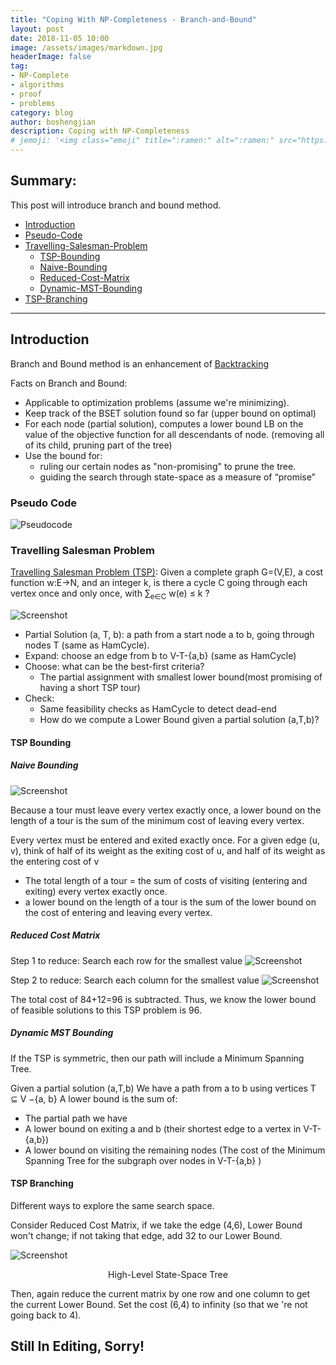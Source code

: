 ```yaml
---
title: "Coping With NP-Completeness - Branch-and-Bound"
layout: post
date: 2018-11-05 10:00
image: /assets/images/markdown.jpg
headerImage: false
tag:
- NP-Complete
- algorithms
- proof
- problems
category: blog
author: boshengjian
description: Coping with NP-Completeness
# jemoji: '<img class="emoji" title=":ramen:" alt=":ramen:" src="https://assets.github.com/images/icons/emoji/unicode/1f35c.png" height="20" width="20" align="absmiddle">'
---
```


## Summary:

This post will introduce branch and bound method. 
- [Introduction](#introduction)
- [Pseudo-Code](#pseudo-code)
- [Travelling-Salesman-Problem](#travelling-salesman-problem)
   * [TSP-Bounding](#tsp-bounding)
   * [Naive-Bounding](#naive-bound)
   * [Reduced-Cost-Matrix](#reduced-cost-matrix)
   * [Dynamic-MST-Bounding](#dynamic-mst-bounding)
- [TSP-Branching](#tsp-branching)

---

## Introduction

Branch and Bound method is an enhancement of [Backtracking](http://www.boshengjian.com/General-Solution-to-Backtracking-Questions/#formula)

Facts on Branch and Bound:
- Applicable to optimization problems (assume we're minimizing).
- Keep track of the BSET solution found so far (upper bound on optimal)
- For each node (partial solution), computes a lower bound LB on the value of the objective function for all descendants of node. (removing all of its child, pruning part of the tree)
- Use the bound for: 
  + ruling our certain nodes as "non-promising" to prune the tree. 
  + guiding the search through state-space as a measure of “promise”

### Pseudo Code

![Pseudocode](/assets/images/blogs/coping/branch_algo.png)

### Travelling Salesman Problem
[Travelling Salesman Problem (TSP)](https://en.wikipedia.org/wiki/Travelling_salesman_problem): Given a complete graph G=(V,E), a cost function w:E->N, and an integer k, is there a cycle C going through each vertex once and only once, with ∑<sub>e∈C</sub> w(e) ≤ k ?

![Screenshot](/assets/images/blogs/coping/TSP.png)

- Partial Solution (a, T, b): a path from a start node a to b, going through nodes T (same as HamCycle). 
- Expand: choose an edge from b to V-T-{a,b} (same as HamCycle)
- Choose: what can be the best-first criteria?
  + The partial assignment with smallest lower bound(most promising of
having a short TSP tour)
- Check:
  + Same feasibility checks as HamCycle to detect dead-end
  + How do we compute a Lower Bound given a partial solution (a,T,b)?


#### TSP Bounding 

##### Naive Bounding

![Screenshot](/assets/images/blogs/coping/TSP_bound_1_1.png)

Because a tour must leave every vertex exactly once, a lower bound on the length of a tour is the sum of the minimum cost of leaving every vertex. 

Every vertex must be entered and exited exactly once.
For a given edge (u, v), think of half of its weight as the exiting cost of u, and half of its weight as the entering cost of v 
- The total length of a tour = the sum of costs of visiting (entering and exiting) every vertex exactly once. 
- a lower bound on the length of a tour is the sum of the lower bound on the cost of entering and leaving every vertex. 

##### Reduced Cost Matrix

Step 1 to reduce: Search each row for the smallest value
![Screenshot](/assets/images/blogs/coping/reduced_cost_row.png)

Step 2 to reduce: Search each column for the smallest value
![Screenshot](/assets/images/blogs/coping/reduced_cost_col.png)

The total cost of 84+12=96 is subtracted. Thus, we know the lower bound
of feasible solutions to this TSP problem is 96.

##### Dynamic MST Bounding
If the TSP is symmetric, then our path will include a Minimum Spanning Tree.

Given a partial solution (a,T,b)
We have a path from a to b using vertices T ⊆ V −{a, b}
A lower bound is the sum of:
- The partial path we have
- A lower bound on exiting a and b (their shortest edge to a vertex in V-T-{a,b})
- A lower bound on visiting the remaining nodes (The cost of the Minimum Spanning Tree for the subgraph over nodes in V-T-{a,b} )

#### TSP Branching

Different ways to explore the same search space.
<!-- Binary Choice:
(a, T, b): 
include (b,c) -> (a, T U{b} , c)
exclude (b,c) -> (a, T, b) Yi(b,c) , include(b,d) or exclude(b,d)

Multiple Choice: -->

Consider Reduced Cost Matrix, if we take the edge (4,6), Lower Bound won't change; if not taking that edge, add 32 to our Lower Bound.

![Screenshot](/assets/images/blogs/coping/TSP_decision_tree.png)
<center>High-Level State-Space Tree</center>

Then, again reduce the current matrix by one row and one column to get the current Lower Bound. Set the cost (6,4) to infinity (so that we 're not going back to 4).


## Still In Editing, Sorry!